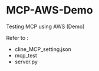 # MCP-AWS-Demo

Testing MCP using AWS (Demo)

Refer to :

- cline_MCP_setting.json
- mcp_test  
- server.py

